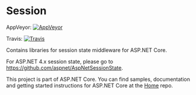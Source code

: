 Session
================

AppVeyor: [![AppVeyor](https://ci.appveyor.com/api/projects/status/yyivj6uwu3uj2x40/branch/dev?svg=true)](https://ci.appveyor.com/project/aspnetci/Session/branch/dev)

Travis:   [![Travis](https://travis-ci.org/aspnet/Session.svg?branch=dev)](https://travis-ci.org/aspnet/Session)

Contains libraries for session state middleware for ASP.NET Core.

For ASP.NET 4.x session state, please go to https://github.com/aspnet/AspNetSessionState.

This project is part of ASP.NET Core. You can find samples, documentation and getting started instructions for ASP.NET Core at the [Home](https://github.com/aspnet/home) repo.

